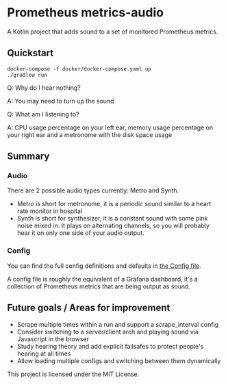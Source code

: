 # Prometheus metrics-audio

A Kotlin project that adds sound to a set of monitored Prometheus metrics.

## Quickstart

```shell
docker-compose -f docker/docker-compose.yaml up
./gradlew run
```

Q: Why do I hear nothing?

A: You may need to turn up the sound

Q: What am I listening to?

A: CPU usage percentage on your left ear, memory usage percentage on your right ear and a metronome with the disk space usage

## Summary

### Audio 

There are 2 possible audio types currently: Metro and Synth. 
- Metro is short for metronome, it is a periodic sound similar to a heart rate monitor in hospital
- Synth is short for synthesizer, it is a constant sound with some pink noise mixed in. 
  It plays on alternating channels, so you will probably hear it on only one side of your audio output.

### Config

You can find the full config definitions and defaults in [the Config file](./src/main/kotlin/util/Config.kt).

A config file is roughly the equivalent of a Grafana dashboard, it's a collection of Prometheus metrics that are being output as sound.


## Future goals / Areas for improvement
- Scrape multiple times within a run and support a scrape_interval config
- Consider switching to a server/client arch and playing sound via Javascript in the browser
- Study hearing theory and add explicit failsafes to protect people's hearing at all times
- Allow loading multiple configs and switching between them dynamically

This project is licensed under the MIT License.
